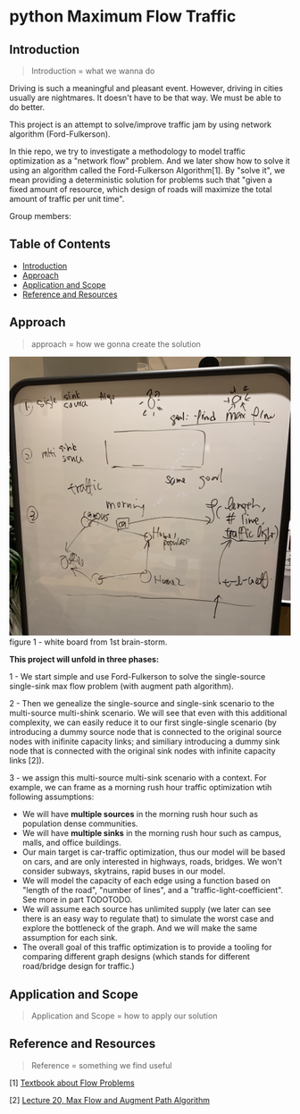 # python Maximum Flow Traffic

## Introduction

> Introduction = what we wanna do

Driving is such a meaningful and pleasant event. However, driving in cities usually are nightmares. It doesn't have to be that way. We must be able to do better.

This project is an attempt to solve/improve traffic jam by using network algorithm (Ford-Fulkerson).

In thie repo, we try to investigate a methodology to model traffic optimization as a "network flow" problem. And we later show how to solve it using an algorithm called the Ford-Fulkerson Algorithm[1]. By "solve it", we mean providing a deterministic solution for problems such that "given a fixed amount of resource, which design of roads will maximize the total amount of traffic per unit time".

Group members:

## Table of Contents

- [Introduction](#introduction)
- [Approach](#approach)
- [Application and Scope](#Application-and-scope)
- [Reference and Resources](#reference-and-resources)

## Approach

> approach = how we gonna create the solution

![add image](https://github.com/tobyatgithub/pythonMaximumFlowTraffic/blob/main/img/whiteBoard11272021.jpg?raw=true)
figure 1 - white board from 1st brain-storm.

**This project will unfold in three phases:**

1 - We start simple and use Ford-Fulkerson to solve the single-source single-sink max flow problem (with augment path algorithm).

2 - Then we genealize the single-source and single-sink scenario to the multi-source multi-shink scenario. We will see that even with this additional complexity, we can easily reduce it to our first single-single scenario (by introducing a dummy source node that is connected to the original source nodes with inifinite capacity links; and similiary introducing a dummy sink node that is connected with the original sink nodes with infinite capacity links [2]).

3 - we assign this multi-source multi-sink scenario with a context. For example, we can frame as a morning rush hour traffic optimization wtih following assumptions:

- We will have **multiple sources** in the morning rush hour such as population dense communities.
- We will have **multiple sinks** in the morning rush hour such as campus, malls, and office buildings.
- Our main target is car-traffic optimization, thus our model will be based on cars, and are only interested in highways, roads, bridges. We won't consider subways, skytrains, rapid buses in our model.
- We will model the capacity of each edge using a function based on "length of the road", "number of lines", and a "traffic-light-coefficient". See more in part TODOTODO.
- We will assume each source has unlimited supply (we later can see there is an easy way to regulate that) to simulate the worst case and explore the bottleneck of the graph. And we will make the same assumption for each sink.
- The overall goal of this traffic optimization is to provide a tooling for comparing different graph designs (which stands for different road/bridge design for traffic.)

## Application and Scope

> Application and Scope = how to apply our solution

## Reference and Resources

> Reference = something we find useful

[1] [Textbook about Flow Problems](https://www-sop.inria.fr/members/Frederic.Havet/Cours/flow.pdf)

[2] [Lecture 20, Max Flow and Augment Path Algorithm](http://www.ifp.illinois.edu/~angelia/ge330fall09_maxflowl20.pdf)
